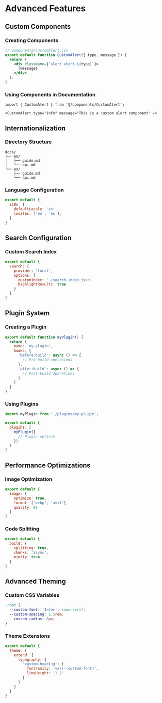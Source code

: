 # Advanced Features

## Custom Components

### Creating Components

```jsx
// components/CustomAlert.jsx
export default function CustomAlert({ type, message }) {
  return (
    <div className={`alert alert-${type}`}>
      {message}
    </div>
  );
}
```

### Using Components in Documentation

```mdx
import { CustomAlert } from '@/components/CustomAlert';

<CustomAlert type="info" message="This is a custom alert component" />
```

## Internationalization

### Directory Structure

```
docs/
├── en/
│   ├── guide.md
│   └── api.md
└── es/
    ├── guide.md
    └── api.md
```

### Language Configuration

```js
export default {
  i18n: {
    defaultLocale: 'en',
    locales: ['en', 'es'],
  }
}
```

## Search Configuration

### Custom Search Index

```js
export default {
  search: {
    provider: 'local',
    options: {
      customIndex: './search-index.json',
      highlightResults: true
    }
  }
}
```

## Plugin System

### Creating a Plugin

```js
export default function myPlugin() {
  return {
    name: 'my-plugin',
    hooks: {
      'before:build': async () => {
        // Pre-build operations
      },
      'after:build': async () => {
        // Post-build operations
      }
    }
  }
}
```

### Using Plugins

```js
import myPlugin from './plugins/my-plugin';

export default {
  plugins: [
    myPlugin({
      // Plugin options
    })
  ]
}
```

## Performance Optimizations

### Image Optimization

```js
export default {
  image: {
    optimize: true,
    format: ['webp', 'avif'],
    quality: 80
  }
}
```

### Code Splitting

```js
export default {
  build: {
    splitting: true,
    chunks: 'async',
    minify: true
  }
}
```

## Advanced Theming

### Custom CSS Variables

```css
:root {
  --custom-font: 'Inter', sans-serif;
  --custom-spacing: 1.5rem;
  --custom-radius: 8px;
}
```

### Theme Extensions

```js
export default {
  theme: {
    extend: {
      typography: {
        'custom-heading': {
          fontFamily: 'var(--custom-font)',
          lineHeight: '1.2'
        }
      }
    }
  }
}
```